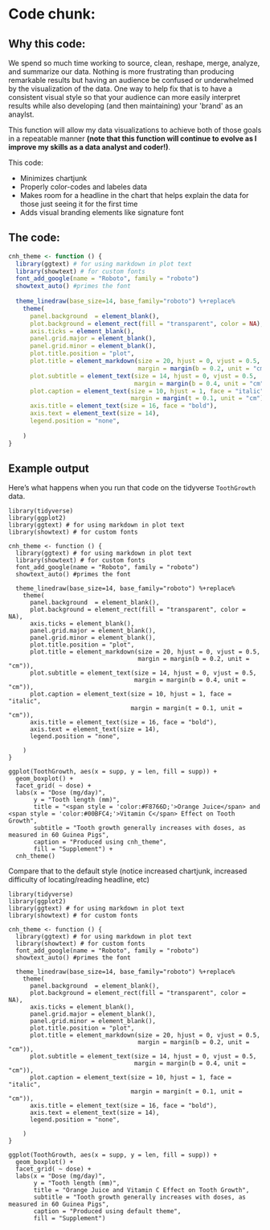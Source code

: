 Code chunk:
================

## Why this code:
We spend so much time working to source, clean, reshape, merge, analyze, and summarize our data. Nothing is more frustrating than producing remarkable results but having an audience be confused or underwhelmed by the visualization of the data. One way to help fix that is to have a consistent visual style so that your audience can more easily interpret results while also developing (and then maintaining) your 'brand' as an anaylst. 

This function will allow my data visualizations to achieve both of those goals in a repeatable manner **(note that this function will continue to evolve as I improve my skills as a data analyst and coder!)**.

This code:
- Minimizes chartjunk
- Properly color-codes and labeles data
- Makes room for a headline in the chart that helps explain the data for those just seeing it for the first time
- Adds visual branding elements like signature font

## The code:

``` r
cnh_theme <- function () { 
  library(ggtext) # for using markdown in plot text
  library(showtext) # for custom fonts
  font_add_google(name = "Roboto", family = "roboto")
  showtext_auto() #primes the font
 
  theme_linedraw(base_size=14, base_family="roboto") %+replace% 
    theme(
      panel.background  = element_blank(),
      plot.background = element_rect(fill = "transparent", color = NA), 
      axis.ticks = element_blank(),
      panel.grid.major = element_blank(),
      panel.grid.minor = element_blank(),
      plot.title.position = "plot",
      plot.title = element_markdown(size = 20, hjust = 0, vjust = 0.5, 
                                    margin = margin(b = 0.2, unit = "cm")),
      plot.subtitle = element_text(size = 14, hjust = 0, vjust = 0.5, 
                                   margin = margin(b = 0.4, unit = "cm")),
      plot.caption = element_text(size = 10, hjust = 1, face = "italic", 
                                  margin = margin(t = 0.1, unit = "cm")),
      axis.title = element_text(size = 16, face = "bold"),
      axis.text = element_text(size = 14),
      legend.position = "none",
      
    )
}
```

## Example output

Here’s what happens when you run that code on the tidyverse `ToothGrowth` data.

```{r exout}
library(tidyverse)
library(ggplot2)
library(ggtext) # for using markdown in plot text
library(showtext) # for custom fonts

cnh_theme <- function () { 
  library(ggtext) # for using markdown in plot text
  library(showtext) # for custom fonts
  font_add_google(name = "Roboto", family = "roboto")
  showtext_auto() #primes the font
 
  theme_linedraw(base_size=14, base_family="roboto") %+replace% 
    theme(
      panel.background  = element_blank(),
      plot.background = element_rect(fill = "transparent", color = NA), 
      axis.ticks = element_blank(),
      panel.grid.major = element_blank(),
      panel.grid.minor = element_blank(),
      plot.title.position = "plot",
      plot.title = element_markdown(size = 20, hjust = 0, vjust = 0.5, 
                                    margin = margin(b = 0.2, unit = "cm")),
      plot.subtitle = element_text(size = 14, hjust = 0, vjust = 0.5, 
                                   margin = margin(b = 0.4, unit = "cm")),
      plot.caption = element_text(size = 10, hjust = 1, face = "italic", 
                                  margin = margin(t = 0.1, unit = "cm")),
      axis.title = element_text(size = 16, face = "bold"),
      axis.text = element_text(size = 14),
      legend.position = "none",
      
    )
}

ggplot(ToothGrowth, aes(x = supp, y = len, fill = supp)) +
  geom_boxplot() +
  facet_grid( ~ dose) +
  labs(x = "Dose (mg/day)",
       y = "Tooth length (mm)",
       title = "<span style = 'color:#F8766D;'>Orange Juice</span> and <span style = 'color:#00BFC4;'>Vitamin C</span> Effect on Tooth Growth",
       subtitle = "Tooth growth generally increases with doses, as measured in 60 Guinea Pigs",
       caption = "Produced using cnh_theme",
       fill = "Supplement") +
  cnh_theme()

```

Compare that to the default style (notice increased chartjunk, increased difficulty of locating/reading headline, etc)
```{r exout}
library(tidyverse)
library(ggplot2)
library(ggtext) # for using markdown in plot text
library(showtext) # for custom fonts

cnh_theme <- function () { 
  library(ggtext) # for using markdown in plot text
  library(showtext) # for custom fonts
  font_add_google(name = "Roboto", family = "roboto")
  showtext_auto() #primes the font
 
  theme_linedraw(base_size=14, base_family="roboto") %+replace% 
    theme(
      panel.background  = element_blank(),
      plot.background = element_rect(fill = "transparent", color = NA), 
      axis.ticks = element_blank(),
      panel.grid.major = element_blank(),
      panel.grid.minor = element_blank(),
      plot.title.position = "plot",
      plot.title = element_markdown(size = 20, hjust = 0, vjust = 0.5, 
                                    margin = margin(b = 0.2, unit = "cm")),
      plot.subtitle = element_text(size = 14, hjust = 0, vjust = 0.5, 
                                   margin = margin(b = 0.4, unit = "cm")),
      plot.caption = element_text(size = 10, hjust = 1, face = "italic", 
                                  margin = margin(t = 0.1, unit = "cm")),
      axis.title = element_text(size = 16, face = "bold"),
      axis.text = element_text(size = 14),
      legend.position = "none",
      
    )
}

ggplot(ToothGrowth, aes(x = supp, y = len, fill = supp)) +
  geom_boxplot() +
  facet_grid( ~ dose) +
  labs(x = "Dose (mg/day)",
       y = "Tooth length (mm)",
       title = "Orange Juice and Vitamin C Effect on Tooth Growth",
       subtitle = "Tooth growth generally increases with doses, as measured in 60 Guinea Pigs",
       caption = "Produced using default theme",
       fill = "Supplement")

```
